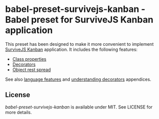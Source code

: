 # babel-preset-survivejs-kanban - Babel preset for SurviveJS Kanban application

This preset has been designed to make it more convenient to implement [SurviveJS Kanban](https://github.com/survivejs/webpack_react) application. It includes the following features:

* [Class properties](https://github.com/jeffmo/es-class-fields-and-static-properties)
* [Decorators](https://github.com/wycats/javascript-decorators)
* [Object rest spread](https://github.com/sebmarkbage/ecmascript-rest-spread)

See also [language features](http://survivejs.com/webpack_react/language_features/) and [understanding decorators](http://survivejs.com/webpack_react/understanding_decorators/) appendices.

## License

*babel-preset-survivejs-kanban* is available under MIT. See LICENSE for more details.
